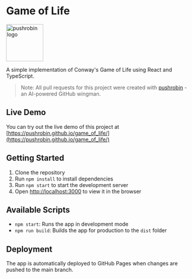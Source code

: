 # Game of Life

<img src="https://pushrobin.com/pushrobin.png" alt="pushrobin logo" width="100" height="100">

A simple implementation of Conway's Game of Life using React and TypeScript.

> Note: All pull requests for this project were created with [pushrobin](https://pushrobin.com/) - an AI-powered GitHub wingman.

## Live Demo

You can try out the live demo of this project at [https://pushrobin.github.io/game_of_life/](https://pushrobin.github.io/game_of_life/)

## Getting Started

1. Clone the repository
2. Run `npm install` to install dependencies
3. Run `npm start` to start the development server
4. Open [http://localhost:3000](http://localhost:3000) to view it in the browser

## Available Scripts

- `npm start`: Runs the app in development mode
- `npm run build`: Builds the app for production to the `dist` folder

## Deployment

The app is automatically deployed to GitHub Pages when changes are pushed to the main branch.
